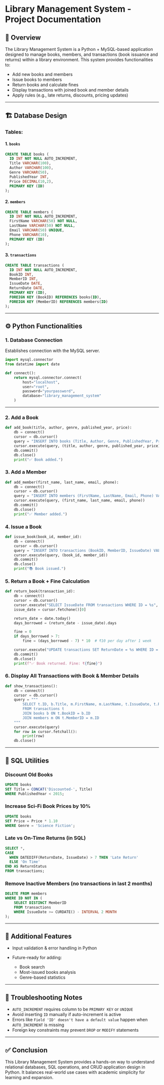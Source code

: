 # Library Management System - Project Documentation

## 📘 Overview

The Library Management System is a Python + MySQL-based application designed to manage books, members, and transactions (book issuance and returns) within a library environment. This system provides functionalities to:

* Add new books and members
* Issue books to members
* Return books and calculate fines
* Display transactions with joined book and member details
* Apply rules (e.g., late returns, discounts, pricing updates)

---

## 🏗️ Database Design

### Tables:

#### 1. `books`

```sql
CREATE TABLE books (
  ID INT NOT NULL AUTO_INCREMENT,
  Title VARCHAR(100),
  Author VARCHAR(100),
  Genre VARCHAR(50),
  PublishedYear INT,
  Price DECIMAL(10,2),
  PRIMARY KEY (ID)
);
```

#### 2. `members`

```sql
CREATE TABLE members (
  ID INT NOT NULL AUTO_INCREMENT,
  FirstName VARCHAR(50) NOT NULL,
  LastName VARCHAR(50) NOT NULL,
  Email VARCHAR(50) UNIQUE,
  Phone VARCHAR(10),
  PRIMARY KEY (ID)
);
```

#### 3. `transactions`

```sql
CREATE TABLE transactions (
  ID INT NOT NULL AUTO_INCREMENT,
  BookID INT,
  MemberID INT,
  IssueDate DATE,
  ReturnDate DATE,
  PRIMARY KEY (ID),
  FOREIGN KEY (BookID) REFERENCES books(ID),
  FOREIGN KEY (MemberID) REFERENCES members(ID)
);
```

---

## ⚙️ Python Functionalities

### 1. Database Connection

Establishes connection with the MySQL server.

```python
import mysql.connector
from datetime import date

def connect():
    return mysql.connector.connect(
        host="localhost",
        user="root",
        password="yourpassword",
        database="library_management_system"
    )
```

---

### 2. Add a Book

```python
def add_book(title, author, genre, published_year, price):
    db = connect()
    cursor = db.cursor()
    query = "INSERT INTO books (Title, Author, Genre, PublishedYear, Price) VALUES (%s, %s, %s, %s, %s)"
    cursor.execute(query, (title, author, genre, published_year, price))
    db.commit()
    db.close()
    print("✅ Book added.")
```

### 3. Add a Member

```python
def add_member(first_name, last_name, email, phone):
    db = connect()
    cursor = db.cursor()
    query = "INSERT INTO members (FirstName, LastName, Email, Phone) VALUES (%s, %s, %s, %s)"
    cursor.execute(query, (first_name, last_name, email, phone))
    db.commit()
    db.close()
    print("✅ Member added.")
```

### 4. Issue a Book

```python
def issue_book(book_id, member_id):
    db = connect()
    cursor = db.cursor()
    query = "INSERT INTO transactions (BookID, MemberID, IssueDate) VALUES (%s, %s, CURDATE())"
    cursor.execute(query, (book_id, member_id))
    db.commit()
    db.close()
    print("📚 Book issued.")
```

### 5. Return a Book + Fine Calculation

```python
def return_book(transaction_id):
    db = connect()
    cursor = db.cursor()
    cursor.execute("SELECT IssueDate FROM transactions WHERE ID = %s", (transaction_id,))
    issue_date = cursor.fetchone()[0]

    return_date = date.today()
    days_borrowed = (return_date - issue_date).days

    fine = 0
    if days_borrowed > 7:
        fine = (days_borrowed - 7) * 10  # ₹10 per day after 1 week

    cursor.execute("UPDATE transactions SET ReturnDate = %s WHERE ID = %s", (return_date, transaction_id))
    db.commit()
    db.close()
    print(f"✅ Book returned. Fine: ₹{fine}")
```

### 6. Display All Transactions with Book & Member Details

```python
def show_transactions():
    db = connect()
    cursor = db.cursor()
    query = """
        SELECT t.ID, b.Title, m.FirstName, m.LastName, t.IssueDate, t.ReturnDate
        FROM transactions t
        JOIN books b ON t.BookID = b.ID
        JOIN members m ON t.MemberID = m.ID
    """
    cursor.execute(query)
    for row in cursor.fetchall():
        print(row)
    db.close()
```

---

## 🔄 SQL Utilities

### Discount Old Books

```sql
UPDATE books
SET Title = CONCAT('Discounted-', Title)
WHERE PublishedYear < 2015;
```

### Increase Sci-Fi Book Prices by 10%

```sql
UPDATE books
SET Price = Price * 1.10
WHERE Genre = 'Science Fiction';
```

### Late vs On-Time Returns (in SQL)

```sql
SELECT *,
CASE
  WHEN DATEDIFF(ReturnDate, IssueDate) > 7 THEN 'Late Return'
  ELSE 'On Time'
END AS ReturnStatus
FROM transactions;
```

### Remove Inactive Members (no transactions in last 2 months)

```sql
DELETE FROM members
WHERE ID NOT IN (
    SELECT DISTINCT MemberID
    FROM transactions
    WHERE IssueDate >= CURDATE() - INTERVAL 2 MONTH
);
```

---

## 🧠 Additional Features

* Input validation & error handling in Python
* Future-ready for adding:

  * Book search
  * Most-issued books analysis
  * Genre-based statistics

---

## 🚧 Troubleshooting Notes

* `AUTO_INCREMENT` requires column to be `PRIMARY KEY` or `UNIQUE`
* Avoid inserting `ID` manually if auto-increment is active
* Errors like `Field 'ID' doesn't have a default value` happen when `AUTO_INCREMENT` is missing
* Foreign key constraints may prevent `DROP` or `MODIFY` statements

---

## ✅ Conclusion

This Library Management System provides a hands-on way to understand relational databases, SQL operations, and CRUD application design in Python. It balances real-world use cases with academic simplicity for learning and expansion.
